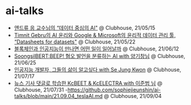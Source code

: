 # ai-talks
- [앤드류 응 교수님의 “데이터 중심의 AI"](https://github.com/ainblockchain/ai-talks/blob/main/21.05.15-data-centric-ai-agenda.md) @ Clubhouse, 21/05/15   
- [Timnit Gebru의 AI 윤리와 Google & Microsoft의 윤리적 데이터 관리 툴, “Datasheets for datasets"](https://github.com/ainblockchain/ai-talks/blob/main/21.05.21_datasheets_for_datasets_agenda.md) @ Clubhouse, 21/05/22  
- [블록체인과 인공지능이 만나면 어떤 일이 일어날까](https://github.com/ainblockchain/ai-talks/blob/main/21.06.12_ai_blockchain.md) @ Clubhouse, 21/06/12  
- [SoongsilBERT:BEEP! 혐오 발언을 분류하는 AI with 양기창님](https://github.com/ainblockchain/ai-talks/blob/main/21.06.25-SoongsilBERT:BEEP!.md) @ Clubhouse, 21/06/25  
- [인공지능 개발자, 그들의 삶이 알고싶다 with Se Jung Kwon](https://github.com/ainblockchain/ai-talks/blob/main/21.07.17-Life%20of%20Engineer_Se%20Jung%20Kwon.md) @ Clubhouse, 21/07/17  
- [뉴스 기사 댓글로 학습한 KcBEET & KcELECTRA with 이준범 님](https://github.com/ainblockchain/ai-talks/blob/main/21.07.31-kcBERT_KcElectra.md) @ Clubhouse, 21/07/31
-https://github.com/sophiejieunshin/ai-talks/blob/main/21.09.04_teslaAI.md @ Clubhouse, 21/09/04
